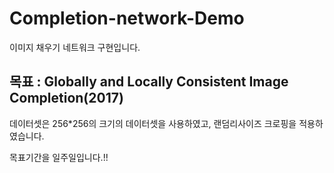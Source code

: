 # Completion-network-Demo
이미지 채우기 네트워크 구현입니다.

## 목표 : Globally and Locally Consistent Image Completion(2017)

데이터셋은 256*256의 크기의 데이터셋을 사용하였고, 랜덤리사이즈 크로핑을 적용하였습니다. 

목표기간을 일주일입니다.!!